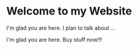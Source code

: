 # Welcome to my Website

I'm glad you are here. I plan to talk about ...

I'm glad you are here. Buy stuff now!!!
